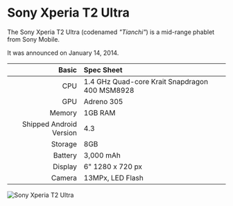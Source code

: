 Sony Xperia T2 Ultra
====================

The Sony Xperia T2 Ultra (codenamed _"Tianchi"_) is a mid-range phablet from Sony Mobile.

It was announced on January 14, 2014.

Basic   | Spec Sheet
-------:|:-------------------------
CPU     | 1.4 GHz Quad-core Krait Snapdragon 400 MSM8928
GPU     | Adreno 305
Memory  | 1GB RAM
Shipped Android Version | 4.3
Storage | 8GB
Battery | 3,000 mAh
Display | 6" 1280 x 720 px
Camera  | 13MPx, LED Flash

![Sony Xperia T2 Ultra](http://api.sonymobile.com/files/xperia-T2-Ultra-big-fun-portable-format-04-1240x840-348c992a3a56d050e25d87e6d35a3761.jpg "Sony Xperia T2 Ultra")

